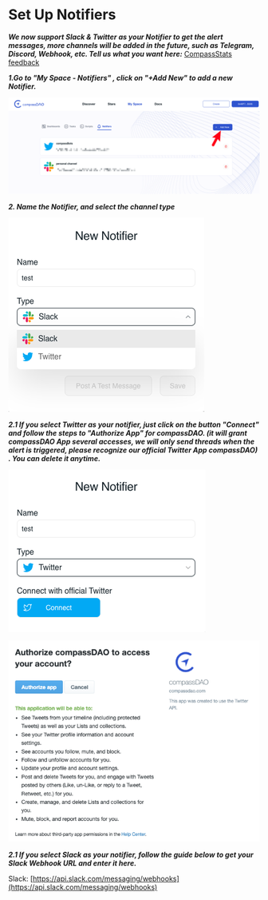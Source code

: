 # Set Up Notifiers

_**We now support Slack & Twitter as your Notifier to get the alert messages, more channels will be added in the future, such as Telegram, Discord, Webhook, etc. Tell us what you want here:**_ [CompassStats feedback](https://forms.gle/FRWNXLsm4Ln27SSSA)

_**1.Go to "My Space - Notifiers"  , click on "+Add New" to add a new Notifier.**_

![](<../../../.gitbook/assets/image (1) (1).png>)

_**2. Name the Notifier, and select the channel type**_

![](<../../../.gitbook/assets/image (2) (1).png>)

_**2.1 If you select Twitter as your notifier, just click on the button "Connect" and follow the steps to "Authorize App" for compassDAO. (it will grant compassDAO App several accesses, we will only send threads when the alert is triggered, please recognize our official Twitter App compassDAO) . You can delete it anytime.**_

![](<../../../.gitbook/assets/image (5) (1).png>)

&#x20;

![](<../../../.gitbook/assets/image (4) (1).png>)

_**2.1 If you select Slack as your notifier, follow the guide below to get your Slack Webhook URL and enter it here.**_

Slack:  [https://api.slack.com/messaging/webhooks](https://api.slack.com/messaging/webhooks)









